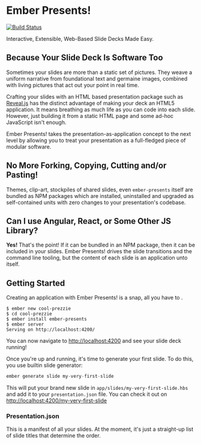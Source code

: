 # Ember Presents!

[![Build Status](https://travis-ci.org/cowboyd/ember-presents.svg?branch=master)](https://travis-ci.org/cowboyd/ember-presents)

Interactive, Extensible, Web-Based Slide Decks Made Easy.

## Because Your Slide Deck Is Software Too

Sometimes your slides are more than a static set of
pictures. They weave a uniform narrative from foundational text and
germaine images, combined with living pictures that act out your point
in real time.

Crafting your slides with an HTML based presentation package such as
[Reveal.js][1] has the distinct advantage of making your deck an
HTML5 application. It means breathing as much life as you can code
into each slide. However, just building it from a static HTML page
and some ad-hoc JavaScript isn't enough.

Ember Presents! takes the presentation-as-application concept to the
next level by allowing you to treat your presentation as a
full-fledged piece of modular software.

## No More Forking, Copying, Cutting and/or Pasting!

Themes, clip-art, stockpiles of shared slides, even `ember-presents`
itself are bundled as NPM packages which are installed, uninstalled
and upgraded as self-contained units with zero changes to
your presentation's codebase.

## Can I use Angular, React, or Some Other JS Library?

__Yes!__ That's the point! If it can be bundled in an NPM package, then it
can be included in your slides. Ember Presents! drives the slide
transitions and the command line tooling, but the content of each
slide is an application unto itself.

## Getting Started

Creating an application with Ember Presents! is a snap, all you have to .

```
$ ember new cool-prezzie
$ cd cool-prezzie
$ ember install ember-presents
$ ember server
Serving on http://localhost:4200/
```

You can now navigate to [http://localhost:4200][2]
and see your slide deck running!

Once you're up and running, it's time to generate your first slide. To
do this, you use builtin slide generator:

```js
ember generate slide my-very-first-slide
```

This will put your brand new slide in
`app/slides/my-very-first-slide.hbs` and add it to your
`presentation.json` file. You can check it out on
[http://localhost:4200/my-very-first-slide](http://localhost:4200/my-very-first-slide)

### Presentation.json

This is a manifest of all your slides. At the moment, it's just a
straight-up list of slide titles that determine the order.


[1]: http://slid.es
[2]: http://localhost:4200
